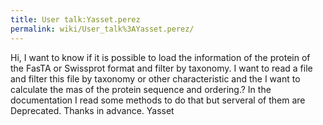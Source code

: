 ```yaml
---
title: User talk:Yasset.perez
permalink: wiki/User_talk%3AYasset.perez/
---
```


Hi, I want to know if it is possible to load the information of the
protein of the FasTA or Swissprot format and filter by taxonomy. I want
to read a file and filter this file by taxonomy or other characteristic
and the I want to calculate the mas of the protein sequence and
ordering.? In the documentation I read some methods to do that but
serveral of them are Deprecated. Thanks in advance. Yasset
